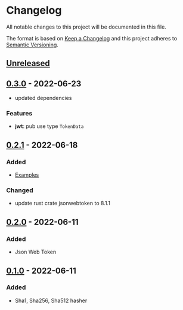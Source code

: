 # Changelog

All notable changes to this project will be documented in this file.

The format is based on [Keep a Changelog](http://keepachangelog.com/)
and this project adheres to [Semantic Versioning](http://semver.org/).

<!-- next-header -->

## [Unreleased]

## [0.3.0] - 2022-06-23
- updated dependencies
### Features
- **jwt**: pub use type `TokenData`

## [0.2.1] - 2022-06-18
### Added
- [Examples](https://github.com/MedzikUser/rust-crypto-utils/tree/v0.2.1/examples)
### Changed
- update rust crate jsonwebtoken to 8.1.1

## [0.2.0] - 2022-06-11
### Added
- Json Web Token

## [0.1.0] - 2022-06-11
### Added
- Sha1, Sha256, Sha512 hasher

<!-- next-url -->
[Unreleased]: https://github.com/MedzikUser/imgurs/compare/v0.3.0...HEAD
[0.3.0]: https://github.com/MedzikUser/imgurs/commits/v0.3.0
[0.2.1]: https://github.com/MedzikUser/imgurs/commits/v0.2.1
[0.2.0]: https://github.com/MedzikUser/imgurs/commits/v0.2.0
[0.1.0]: https://github.com/MedzikUser/imgurs/commits/v0.1.0
